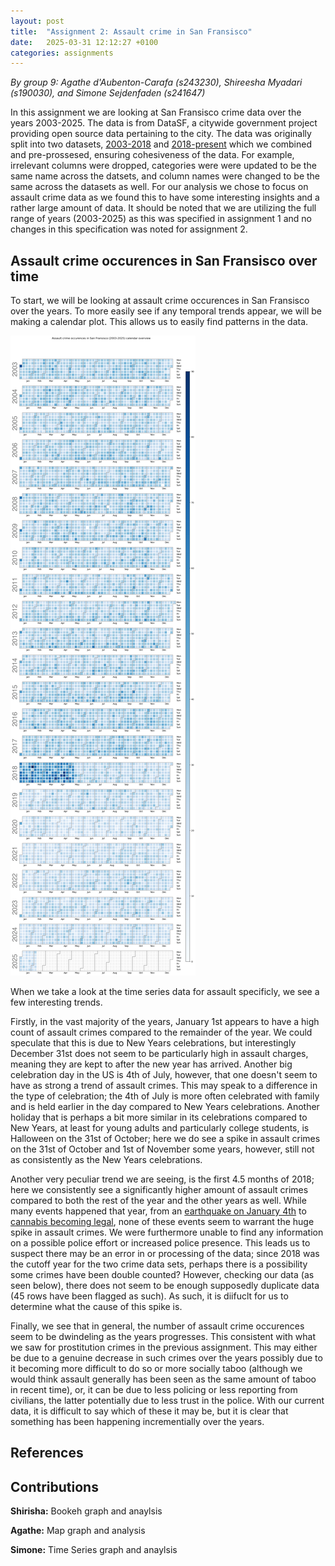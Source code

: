 ```yaml
---
layout: post
title:  "Assignment 2: Assault crime in San Fransisco"
date:   2025-03-31 12:12:27 +0100
categories: assignments
---
```

_By group 9: Agathe d'Aubenton-Carafa (s243230), Shireesha Myadari (s190030), and Simone Sejdenfaden (s241647)_


In this assignment we are looking at San Fransisco crime data over the years 2003-2025. The data is from DataSF, a citywide government project providing open source data pertaining to the city. The data was originally split into two datasets, [2003-2018](https://data.sfgov.org/Public-Safety/Police-Department-Incident-Reports-Historical-2003/tmnf-yvry/about_data) and [2018-present](https://data.sfgov.org/Public-Safety/Police-Department-Incident-Reports-2018-to-Present/wg3w-h783/about_data) which we combined and pre-prossesed, ensuring cohesiveness of the data. For example, irrelevant columns were dropped, categories were were updated to be the same name across the datsets, and column names were changed to be the same across the datasets as well. For our analysis we chose to focus on assault crime data as we found this to have some interesting insights and a rather large amount of data. It should be noted that we are utilizing the full range of years (2003-2025) as this was specified in assignment 1 and no changes in this specification was noted for assignment 2.

## Assault crime occurences in San Fransisco over time
To start, we will be looking at assault crime occurences in San Fransisco over the years. To more easily see if any temporal trends appear, we will be making a calendar plot. This allows us to easily find patterns in the data.

![Assault crime over the years 2003-2025 in San Fransisco](/assets/calplot-assignment2-4.png)

When we take a look at the time series data for assault specificly, we see a few interesting trends.

Firstly, in the vast majority of the years, January 1st appears to have a high count of assault crimes compared to the remainder of the year. We could speculate that this is due to New Years celebrations, but interestingly December 31st does not seem to be particularly high in assault charges, meaning they are kept to after the new year has arrived. Another big celebration day in the US is 4th of July, however, that one doesn't seem to have as strong a trend of assault crimes. This may speak to a difference in the type of celebration; the 4th of July is more often celebrated with family and is held earlier in the day compared to New Years celebrations. Another holiday that is perhaps a bit more similar in its celebrations compared to New Years, at least for young adults and particularly college students, is Halloween on the 31st of October; here we do see a spike in assault crimes on the 31st of October and 1st of November some years, however, still not as consistently as the New Years celebrations.

Another very peculiar trend we are seeing, is the first 4.5 months of 2018; here we consistently see a significantly higher amount of assault crimes compared to both the rest of the year and the other years as well. While many events happened that year, from an [earthquake on January 4th](https://eu.usatoday.com/story/news/nation/2018/01/04/earthquake-shakes-san-francisco-area/1002768001/) to [cannabis becoming legal](https://abc7news.com/year-in-review-2018-abc7-top-stories-news-of-the/4939013/), none of these events seem to warrant the huge spike in assault crimes. We were furthermore unable to find any information on a possible police effort or increased police presence. This leads us to suspect there may be an error in or processing of the data; since 2018 was the cutoff year for the two crime data sets, perhaps there is a possibility some crimes have been double counted? However, checking our data (as seen below), there does not seem to be enough supposedly duplicate data (45 rows have been flagged as such). As such, it is diifuclt for us to determine what the cause of this spike is.

Finally, we see that in general, the number of assault crime occurences seem to be dwindeling as the years progresses. This consistent with what we saw for prostitution crimes in the previous assignment. This may either be due to a genuine decrease in such crimes over the years possibly due to it becoming more difficult to do so or more socially taboo (although we would think assault generally has been seen as the same amount of taboo in recent time), or, it can be due to less policing or less reporting from civilians, the latter potentially due to less trust in the police. With our current data, it is difficult to say which of these it may be, but it is clear that something has been happening incrementially over the years.

## References

## Contributions
__Shirisha:__ Bookeh graph and anaylsis

__Agathe:__ Map graph and analysis

__Simone:__ Time Series graph and anaylsis